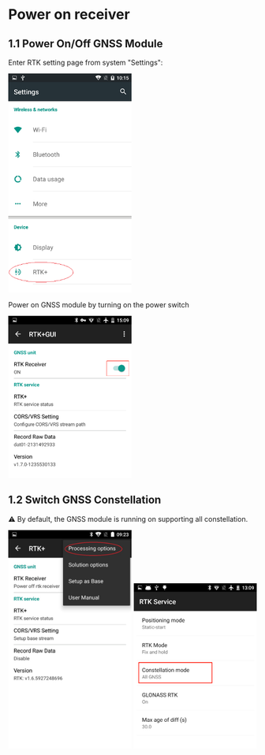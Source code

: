 # Power on receiver
 

## 1.1 Power On/Off GNSS Module

Enter RTK setting page from system &quot;Settings&quot;:
<div style="text-align: left;"><img src="images/image007.png" width="250"></div>

Power on GNSS module by turning on the power switch
<div style="text-align: left;"><img src="images/image009.png" width="250"></div>

## 1.2 Switch GNSS Constellation

⚠
By default, the GNSS module is running on supporting all constellation.
<div style="text-align: left;"><img src="images/image011.jpg" width="250"> <img src="images/image013.png" width="250"></div>
